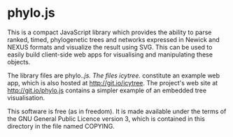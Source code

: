 phylo.js
========

This is a compact JavaScript library which provides the ability to
parse ranked, timed, phylogenetic trees and networks expressed in
Newick and NEXUS formats and visualize the result using SVG.  This can
be used to easily build client-side web apps for visualising and
manipulating these objects.

The library files are phylo.*.js.  The files icytree.* constitute an
example web app, which is also hosted at http://git.io/icytree.  The
project's web site at http://git.io/phylo.js contains a simpler
example of an embedded tree visualisation.

This software is free (as in freedom). It is made available under the
terms of the GNU General Public Licence version 3, which is contained
in this directory in the file named COPYING.
